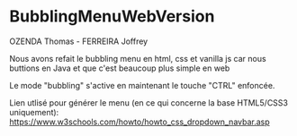 # BubblingMenuWebVersion

OZENDA Thomas - FERREIRA Joffrey 

Nous avons refait le bubbling menu en html, css et vanilla js car nous buttions en Java et que c'est beaucoup plus simple en web

Le mode "bubbling" s'active en maintenant le touche "CTRL" enfoncée.

Lien utlisé pour générer le menu (en ce qui concerne la base HTML5/CSS3 uniquement):
https://www.w3schools.com/howto/howto_css_dropdown_navbar.asp